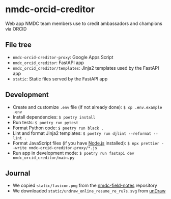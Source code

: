# nmdc-orcid-creditor

Web app NMDC team members use to credit ambassadors and champions via ORCID

## File tree

- `nmdc-orcid-creditor-proxy`: Google Apps Script
- `nmdc_orcid_creditor`: FastAPI app
- `nmdc_orcid_creditor/templates`: Jinja2 templates used by the FastAPI app
- `static`: Static files served by the FastAPI app

## Development

- Create and customize `.env` file (if not already done): `$ cp .env.example .env`
- Install dependencies: `$ poetry install`
- Run tests: `$ poetry run pytest`
- Format Python code: `$ poetry run black .`
- Lint and format Jinja2 templates: `$ poetry run djlint --reformat --lint .`
- Format JavaScript files (if you have [Node.js](https://nodejs.org/en/download/prebuilt-installer) installed):
  `$ npx prettier --write nmdc-orcid-creditor-proxy/*.js`
- Run app in development mode: `$ poetry run fastapi dev nmdc_orcid_creditor/main.py`

## Journal

- We copied `static/favicon.png` from
  the [nmdc-field-notes](https://github.com/microbiomedata/nmdc-field-notes/blob/main/public/favicon.png) repository
- We downloaded `static/undraw_online_resume_re_ru7s.svg` from [unDraw](https://undraw.co/license)